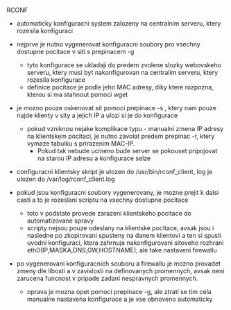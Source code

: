 RCONF 

- automaticky konfiguracni system zalozeny na centralnim serveru, ktery rozesila konfiguraci

- nejprve je nutno vygenerovat konfiguracni soubory pro vsechny dostupne pocitace v siti s prepinacem -g 
	- tyto konfigurace se ukladaji do predem zvolene slozky webovskeho serveru, ktery musi byt nakonfigurovan na centralim serveru, ktery rozesila konfigurace
	- definice pocitace je podle jeho MAC adresy, diky ktere rozpozna, kterou si ma stahnout pomoci wget
- je mozno pouze oskenovat sit pomoci prepinace -s , ktery nam pouze najde klienty v sity a jejich IP a ulozi si je do konfigurace
	- pokud vzniknou nejake komplikace typu - manualni zmena IP adresy na klientskem pocitaci, je nutno zavolat predem prepinac -r, ktery vymaze tabulku s prirazenim MAC-IP.
		- Pokud tak nebude ucineno bude server se pokouset pripojovat na starou IP adresu a konfigurace selze
- configuracni klientsky skript je ulozen do /usr/bin/rconf_client, log je ulozen do /var/log/rconf_client.log
- pokud jsou konfiguracni soubory vygenerovany, je mozne prejit k dalsi casti a to je rozeslani scriptu na vsechny dostupne pocitace
	- toto v podstate provede zarazeni klientskeho pocitace do automatizovane spravy
	- scripty nejsou pouze odeslany na klientske pocitace, avsak jsou i nasledne po zkopirovani spusteny na danem klientovi a ten si spusti uvodni konfiguraci, ktera zahrnuje nakonfigurovani sitoveho rozhrani eth0(IP,MASKA,DNS,GW,HOSTNAME), ale take nastaveni firewallu
- po vygenerovani konfiguracnich souboru a firewallu je mozno provadet zmeny dle libosti a v zavislosti na definovanych promennych, avsak neni zarucena funcnost v pripade zadani nespravnych promennych. 
	- oprava je mozna opet pomoci prepinace -g, ale ztrati se tim cela manualne nastavena konfigurace a je vse obnoveno automaticky
